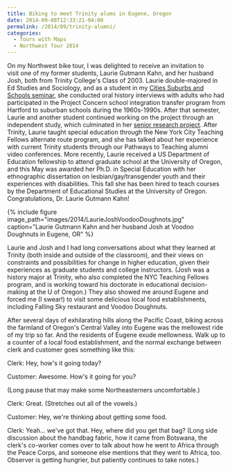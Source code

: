 ```yaml
---
title: Biking to meet Trinity alums in Eugene, Oregon
date: 2014-09-08T12:33:21-04:00
permalink: /2014/09/trinity-alumni/
categories:
  - Tours with Maps
  - Northwest Tour 2014
---
```

On my Northwest bike tour, I was delighted to receive an invitation to visit one of my former students, Laurie Gutmann Kahn, and her husband Josh, both from Trinity College's Class of 2003. Laurie double-majored in Ed Studies and Sociology, and as a student in my [Cities Suburbs and Schools seminar](http://commons.trincoll.edu/cssp), she conducted oral history interviews with adults who had participated in the Project Concern school integration transfer program from Hartford to suburban schools during the 1960s-1990s. After that semester, Laurie and another student continued working on the project through an independent study, which culminated in her [senior research project](http://digitalrepository.trincoll.edu/cssp_papers/17/). After Trinity, Laurie taught special education through the New York City Teaching Fellows alternate route program, and she has talked about her experience with current Trinity students through our Pathways to Teaching alumni video conferences. More recently, Laurie received a US Department of Education fellowship to attend graduate school at the University of Oregon, and this May was awarded her Ph.D. in Special Education with her ethnographic dissertation on lesbian/gay/transgender youth and their experiences with disabilities. This fall she has been hired to teach courses by the Department of Educational Studies at the University of Oregon. Congratulations, Dr. Laurie Gutmann Kahn!

{% include figure image_path="images/2014/LaurieJoshVoodooDoughnots.jpg" caption="Laurie Gutmann Kahn and her husband Josh at Voodoo Doughnuts in Eugene, OR" %}

Laurie and Josh and I had long conversations about what they learned at Trinity (both inside and outside of the classroom), and their views on constraints and possibilities for change in higher education, given their experiences as graduate students and college instructors. (Josh was a history major at Trinity, who also completed the NYC Teaching Fellows program, and is working toward his doctorate in educational decision-making at the U of Oregon.) They also showed me around Eugene and forced me (I swear!) to visit some delicious local food establishments, including Falling Sky restaurant and Voodoo Doughnuts.

After several days of exhilarating hills along the Pacific Coast, biking across the farmland of Oregon's Central Valley into Eugene was the mellowest ride of my trip so far. And the residents of Eugene exude mellowness. Walk up to a counter of a local food establishment, and the normal exchange between clerk and customer goes something like this:

Clerk: Hey, how's it going today?

Customer: Awesome. How's it going for you?

(Long pause that may make some Northeasterners uncomfortable.)

Clerk: Great. (Stretches out all of the vowels.)

Customer: Hey, we're thinking about getting some food.

Clerk: Yeah... we've got that. Hey, where did you get that bag? (Long side discussion about the handbag fabric, how it came from Botswana, the clerk's co-worker comes over to talk about how he went to Africa through the Peace Corps, and someone else mentions that they went to Africa, too. Observer is getting hungrier, but patiently continues to take notes.)
